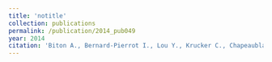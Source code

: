 ```yaml
---
title: 'notitle'
collection: publications
permalink: /publication/2014_pub049
year: 2014
citation: 'Biton A., Bernard-Pierrot I., Lou Y., Krucker C., Chapeaublanc E., Rubio Perez C., Lopez Bigas N., Kamoun A., Neuzillet Y., Gestraud P., Grieco G., Rebouissou S., de Reynies A., Benhamou S., Lebret T., Southgate J., Barillot E., Allory Y., Zinovyev A.^, Radvanyi F^. Independent component analysis uncovers the landscape of the bladder tumor transcriptome and reveals insights into luminal and basal subtypes. 2014. Cell Reports 9(4), 1235-1245.'
---
```

